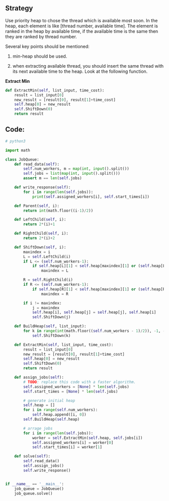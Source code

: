 ## Strategy

Use priority heap to chose the thread which is available most soon. In the heap, each element is like [thread number, available time]. The element is ranked in the heap by available time, if the available time is the same then they are ranked by thread number.

Several key points should be mentioned: 

1. min-heap should be used.

2. when extracting available thread, you should insert the same thread with its next available time to the heap. Look at the following function.

   

**Extract Min**

```Python 3
def ExtractMin(self, list_input, time_cost):
    result = list_input[0]
    new_result = [result[0], result[1]+time_cost]
    self.heap[0] = new_result
    self.ShiftDown(0)
    return result
```



## Code:

```python 3
# python3

import math

class JobQueue:
    def read_data(self):
        self.num_workers, m = map(int, input().split())
        self.jobs = list(map(int, input().split()))
        assert m == len(self.jobs)

    def write_response(self):
        for i in range(len(self.jobs)):
            print(self.assigned_workers[i], self.start_times[i])

    def Parent(self, i):
        return int(math.floor((i-1)/2))

    def LeftChild(self, i):
        return 2*(i)+1

    def RightChild(self, i):
        return 2*(i)+2

    def ShiftDown(self, i):
        maxindex = i
        L = self.LeftChild(i)
        if L <= (self.num_workers-1):
            if self.heap[L][1] < self.heap[maxindex][1] or (self.heap[L][1] == self.heap[maxindex][1] and self.heap[L][0] < self.heap[maxindex][0]):
                maxindex = L

        R = self.RightChild(i)
        if R <= (self.num_workers-1):
            if self.heap[R][1] < self.heap[maxindex][1] or (self.heap[R][1] == self.heap[maxindex][1] and self.heap[R][0] < self.heap[maxindex][0]):
                maxindex = R

        if i != maxindex:
            j = maxindex
            self.heap[i], self.heap[j] = self.heap[j], self.heap[i]
            self.ShiftDown(j)

    def BuildHeap(self, list_input):
        for k in range(int(math.floor((self.num_workers - 1)/2)), -1, -1):
            self.ShiftDown(k)

    def ExtractMin(self, list_input, time_cost):
        result = list_input[0]
        new_result = [result[0], result[1]+time_cost]
        self.heap[0] = new_result
        self.ShiftDown(0)
        return result

    def assign_jobs(self):
        # TODO: replace this code with a faster algorithm.
        self.assigned_workers = [None] * len(self.jobs)
        self.start_times = [None] * len(self.jobs)

        # generate initial heap
        self.heap = []
        for i in range(self.num_workers):
            self.heap.append([i, 0])
        self.BuildHeap(self.heap)

        # arrage jobs
        for i in range(len(self.jobs)):
            worker = self.ExtractMin(self.heap, self.jobs[i])
            self.assigned_workers[i] = worker[0]
            self.start_times[i] = worker[1]

    def solve(self):
        self.read_data()
        self.assign_jobs()
        self.write_response()


if __name__ == '__main__':
    job_queue = JobQueue()
    job_queue.solve()
```

